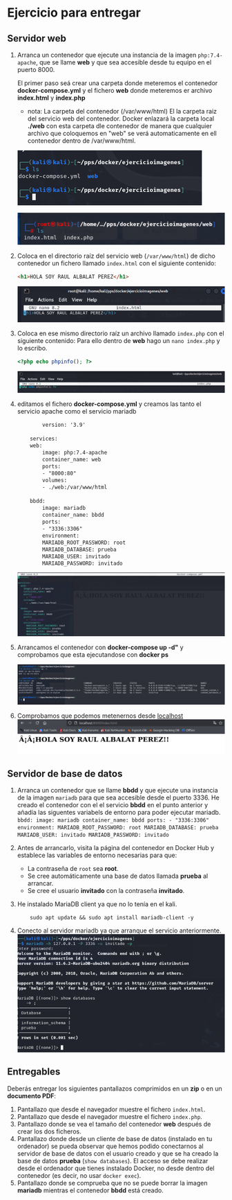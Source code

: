 # Ejercicio para entregar

## Servidor web

1. Arranca un contenedor que ejecute una instancia de la imagen `php:7.4-apache`, que se llame **web** y que sea accesible desde tu equipo en el puerto 8000.
     
     El primer paso seá crear  una carpeta donde meteremos el contenedor **docker-compose.yml** y el fichero **web** donde meteremos er archivo **index.html** y **index.php**
     - nota: La carpeta del contenedor (/var/www/html) El la carpeta raiz del servicio web del contenedor. Docker enlazará la carpeta local **./web** con esta carpeta dle contenedor de manera que cualquier archivo que coloquemos en "web" se verá automaticamente en ell contenedor dentro de /var/www/html. 


    ![](imagenes/imagenesACT2/imagen1.png)

    ![](imagenes/imagenesACT2/imagen2.png)

2. Coloca en el directorio raíz del servicio web (`/var/www/html`) de dicho contenedor un fichero llamado `index.html` con el siguiente contenido:

    ```html
    <h1>HOLA SOY RAUL ALBALAT PEREZ</h1>
    ```
    ![](imagenes/imagenesACT2/imagen3.png)  
   

3. Coloca en ese mismo directorio raíz un archivo llamado `index.php` con el siguiente contenido:
     Para ello  dentro de **web**  hago un `nano index.php` y lo escribo.

    ```php
    <?php echo phpinfo(); ?>
    ```
    ![](imagenes/imagenesACT2/imagen4.png) 

4. editamos el fichero **docker-compose.yml** y creamos las tanto el servicio apache como el servicio mariadb

    ```
            version: '3.9'

        services:
        web:
            image: php:7.4-apache
            container_name: web
            ports:
            - "8000:80"
            volumes:
            - ./web:/var/www/html

        bbdd:
            image: mariadb
            container_name: bbdd
            ports:
            - "3336:3306"
            environment:
            MARIADB_ROOT_PASSWORD: root
            MARIADB_DATABASE: prueba
            MARIADB_USER: invitado
            MARIADB_PASSWORD: invitado
    ```
    ![](imagenes/imagenesACT2/imagen6.png) 

5. Arrancamos el contenedor con  **docker-compose up -d"** y comprobamos que esta ejecutandose con **docker ps** 

    ![](imagenes/imagenesACT2/imagen7.png)
6. Comprobamos que podemos metenernos desde  [localhost](http://localhost:8000/index.html)
    ![](imagenes/imagenesACT2/imagen8.png)
   


## Servidor de base de datos

1. Arranca un contenedor que se llame **bbdd** y que ejecute una instancia de la imagen `mariadb` para que sea accesible desde el puerto 3336.
   He creado el contenedor con el el servicio **bbdd** en el punto anterior y añadía las siguentes variabels de entorno para poder ejecutar mariadb.
       ```
        bbdd:
            image: mariadb
            container_name: bbdd
            ports:
            - "3336:3306"
            environment:
            MARIADB_ROOT_PASSWORD: root
            MARIADB_DATABASE: prueba
            MARIADB_USER: invitado
            MARIADB_PASSWORD: invitado
       ```
    
2. Antes de arrancarlo, visita la página del contenedor en Docker Hub y establece las variables de entorno necesarias para que:

    - La contraseña de `root` sea **root**.
    - Se cree automáticamente una base de datos llamada **prueba** al arrancar.
    - Se cree el usuario **invitado** con la contraseña **invitado**.

3. He instalado MariaDB client ya que no lo tenía en el kali.
    ```
        sudo apt update && sudo apt install mariadb-client -y
    ```

    
4. Conecto al servidor mariadb ya que arranque el servicio anteriormente.
        ![](imagenes/imagenesACT2/imagen9.png)
    

## Entregables

Deberás entregar los siguientes pantallazos comprimidos en un **zip** o en un **documento PDF**:

1. Pantallazo que desde el navegador muestre el fichero `index.html`.
2. Pantallazo que desde el navegador muestre el fichero `index.php`.
3. Pantallazo donde se vea el tamaño del contenedor **web** después de crear los dos ficheros.
4. Pantallazo donde desde un cliente de base de datos (instalado en tu ordenador) se pueda observar que hemos podido conectarnos al servidor de base de datos con el usuario creado y que se ha creado la base de datos **prueba** (`show databases`). El acceso se debe realizar desde el ordenador que tienes instalado Docker, no desde dentro del contenedor (es decir, no usar `docker exec`).
5. Pantallazo donde se comprueba que no se puede borrar la imagen **mariadb** mientras el contenedor **bbdd** está creado.

